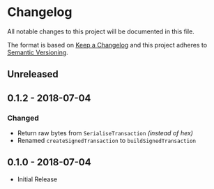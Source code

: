 # Changelog

All notable changes to this project will be documented in this file.

The format is based on [Keep a Changelog](http://keepachangelog.com/en/1.0.0/)
and this project adheres to [Semantic Versioning](http://semver.org/spec/v2.0.0.html).

## Unreleased

## 0.1.2 - 2018-07-04
### Changed
- Return raw bytes from `SerialiseTransaction` _(instead of hex)_
- Renamed `createSignedTransaction` to `buildSignedTransaction`

## 0.1.0 - 2018-07-04
- Initial Release

